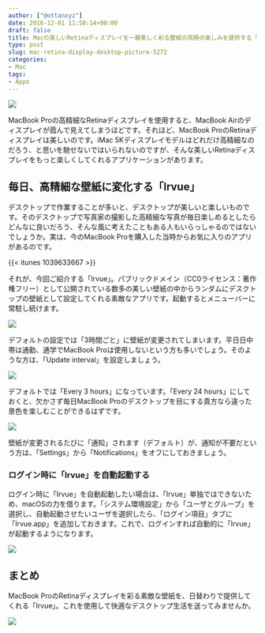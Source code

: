 ```yaml
---
author: ["@ottanxyz"]
date: 2016-12-01 11:58:14+00:00
draft: false
title: Macの美しいRetinaディスプレイを一層美しく彩る壁紙の究極の楽しみを提供する「Irvue」
type: post
slug: mac-retina-display-desktop-picture-5272
categories:
- Mac
tags:
- Apps
---
```


![](/uploads/2016/12/161201-58400d5d35fdc.jpg)






MacBook Proの高精細なRetinaディスプレイを使用すると、MacBook Airのディスプレイが霞んで見えてしまうほどです。それほど、MacBook ProのRetinaディスプレイは美しいのです。iMac 5Kディスプレイモデルはどれだけ高精細なのだろう、と思いを馳せないではいられないのですが、そんな美しいRetinaディスプレイをもっと楽しくしてくれるアプリケーションがあります。





## 毎日、高精細な壁紙に変化する「Irvue」





デスクトップで作業することが多いと、デスクトップが美しいと楽しいものです。そのデスクトップで写真家の撮影した高精細な写真が毎日楽しめるとしたらどんなに良いだろう、そんな風に考えたこともある人もいらっしゃるのではないでしょうか。実は、今のMacBook Proを購入した当時からお気に入りのアプリがあるのです。



{{< itunes 1039633667 >}}



それが、今回ご紹介する「Irvue」。パブリックドメイン（CC0ライセンス：著作権フリー）として公開されている数多の美しい壁紙の中からランダムにデスクトップの壁紙として設定してくれる素敵なアプリです。起動するとメニューバーに常駐し続けます。





![](/uploads/2016/12/161201-58400d6665a0a.png)






デフォルトの設定では「3時間ごと」に壁紙が変更されてしまいます。平日日中帯は通勤、通学でMacBook Proは使用しないという方も多いでしょう。そのような方は、「Update interval」を設定しましょう。





![](/uploads/2016/12/161201-58400d6ba59ba.png)






デフォルトでは「Every 3 hours」になっています。「Every 24 hours」にしておくと、欠かさず毎日MacBook Proのデスクトップを目にする貴方なら違った景色を楽しむことができるはずです。





![](/uploads/2016/12/161201-58400d719544b.png)






壁紙が変更されるたびに「通知」されます（デフォルト）が、通知が不要だという方は、「Settings」から「Notifications」をオフにしておきましょう。





### ログイン時に「Irvue」を自動起動する





ログイン時に「Irvue」を自動起動したい場合は、「Irvue」単独ではできないため、macOSの力を借ります。「システム環境設定」から「ユーザとグループ」を選択し、自動起動させたいユーザを選択したら、「ログイン項目」タブに「Irvue.app」を追加しておきます。これで、ログインすれば自動的に「Irvue」が起動するようになります。





![](/uploads/2016/12/161201-58400d7681826.png)






## まとめ





MacBook ProのRetinaディスプレイを彩る素敵な壁紙を、日替わりで提供してくれる「Irvue」。これを使用して快適なデスクトップ生活を送ってみませんか。





![](/uploads/2016/12/161201-5840106c9cc2a.jpg)

